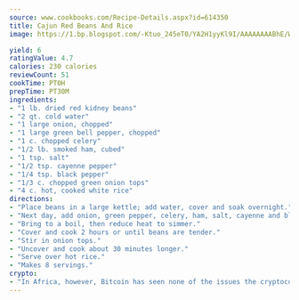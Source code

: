 ```yaml
---
source: www.cookbooks.com/Recipe-Details.aspx?id=614350
title: Cajun Red Beans And Rice
image: https://1.bp.blogspot.com/-Ktuo_245eT0/YA2H1yyKl9I/AAAAAAAABhE/WMoqSq2tWOcgMkPaLYZ-49h8pVDUUwFCQCLcBGAsYHQ/s307/5.png

yield: 6
ratingValue: 4.7
calories: 230 calories
reviewCount: 51
cookTime: PT0H
prepTime: PT30M
ingredients:
- "1 lb. dried red kidney beans"
- "2 qt. cold water"
- "1 large onion, chopped"
- "1 large green bell pepper, chopped"
- "1 c. chopped celery"
- "1/2 lb. smoked ham, cubed"
- "1 tsp. salt"
- "1/2 tsp. cayenne pepper"
- "1/4 tsp. black pepper"
- "1/3 c. chopped green onion tops"
- "4 c. hot, cooked white rice"
directions:
- "Place beans in a large kettle; add water, cover and soak overnight."
- "Next day, add onion, green pepper, celery, ham, salt, cayenne and black pepper to beans in the soaking water."
- "Bring to a boil, then reduce heat to simmer."
- "Cover and cook 2 hours or until beans are tender."
- "Stir in onion tops."
- "Uncover and cook about 30 minutes longer."
- "Serve over hot rice."
- "Makes 8 servings."
crypto:
- "In Africa, however, Bitcoin has seen none of the issues the cryptocurrency experienced globally."
---
```


